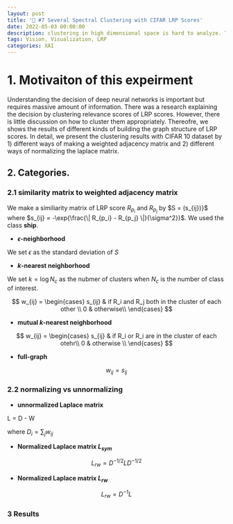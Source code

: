```yaml
---
layout: post
title: '🎯 #7 Several Spectral Clustering with CIFAR LRP Scores'
date: 2022-05-03 00:00:00
description: clustering in high dimensional space is hard to analyze. This experiment is trying to cluster LRP scores with several Laplace matrices (normalize, unnormalize)
tags: Vision, Visualization, LRP
categories: XAI
---
```



# 1. Motivaiton of this expeirment

Understanding the decision of deep neural networks is important but requires massive amount of information. There was a research explaining the decision by clustering relevance scores of LRP scores. However, there is little discussion on how to cluster them appropriately. Thereofre, we shows the results of different kinds of building the graph structure of LRP scores. In detail, we present the clustering results with CIFAR 10 dataset by 1) different ways of making a weighted adjacency matrix and 2) different ways of normalizing the laplace matrix. 



## 2. Categories. 

### 2.1 similarity matrix to weighted adjacency matrix 


We make a similiarity matrix of LRP score $R_{p_i}$ and $R_{p_j}$ by  $S = (s_{ij})}$ where $s_{ij} = -\exp{\frac{\| R_{p_i} - R_{p_j}  \|}{\sigma^2}}$.
We used the class **ship**. 


* **$\epsilon$-neighborhood** 

We set $\epsilon$ as the standard deviation of $S$

* **$k$-nearest neighborhood**

We set $k= \log{N_c}$ as the nubmer of clusters when $N_c$ is the number of class of interest. 

$$
w_{ij} = \begin{cases}
s_{ij} & if R_i and R_j both in the cluster of each other \\
0 & otherwise\\
\end{cases}
$$

* **mutual $k$-nearest neighborhood**

$$
w_{ij} = \begin{cases}
s_{ij} & if R_i or R_i are in the cluster of each otehr\\
0 & otherwise \\
\end{cases}
$$

* **full-graph**

$$
w_{ij} = s_{ij}
$$


### 2.2 normalizing vs unnormalizing


* **unnormalized Laplace matrix**

L = D - W 

where $D_i = \sum_j w_{ij}$

* **Normalized Laplace matrix $L_{sym}$**


$$ 
L_{rw} = D^{-1/2} L D^{-1/2}
$$

* **Normalized Laplace matrix $L_{rw}$**


$$ 
L_{rw} = D^{-1} L
$$


### 3 Results


